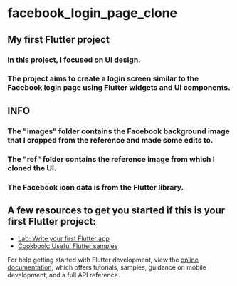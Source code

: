 # facebook_login_page_clone
## My first Flutter project
### In this project, I focused on UI design.
### The project aims to create a login screen similar to the Facebook login page using Flutter widgets and UI components.
## INFO
### The "images" folder contains the Facebook background image that I cropped from the reference and made some edits to.
### The "ref" folder contains the reference image from which I cloned the UI.
### The Facebook icon data is from the Flutter library.



## A few resources to get you started if this is your first Flutter project:

- [Lab: Write your first Flutter app](https://docs.flutter.dev/get-started/codelab)
- [Cookbook: Useful Flutter samples](https://docs.flutter.dev/cookbook)

For help getting started with Flutter development, view the
[online documentation](https://docs.flutter.dev/), which offers tutorials,
samples, guidance on mobile development, and a full API reference.

